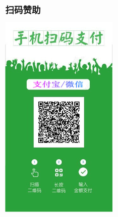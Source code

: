 # 扫码赞助
![image](https://github.com/ylwb520/zanzhu/blob/master/2in1%E5%BE%AE%E4%BF%A1%E5%92%8C%E6%94%AF%E4%BB%98%E5%AE%9D.jpg)
